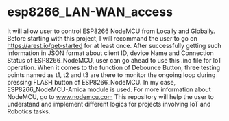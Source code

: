 # esp8266_LAN-WAN_access
It will allow user to control ESP8266 NodeMCU from Locally and Globally. 
Before starting with this project, I will recommand the user to go on https://arest.io/get-started for at least once.
After successfully getting such information in JSON format about client ID, device Name and Connection Status of ESP8266_NodeMCU, user can go ahead to use this .ino file for IoT operation.
When it comes to the function of Debounce Button, three testing points named as t1, t2 and t3 are there to monitor the ongoing loop during pressing FLASH button of ESP8266_NodeMCU. In my case, ESP8266_NodeMCU-Amica module is used.
For more information about NodeMCU, go to www.nodemcu.com
This repository will help the user to understand and implement different logics for projects involving IoT and Robotics tasks.
